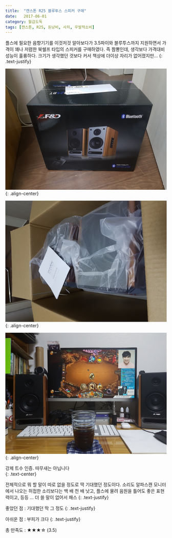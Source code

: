 ```yaml
---
title:  "캔스톤 R25 블루투스 스피커 구매"
date:   2017-06-01
category: 월급도둑
tags: [캔스톤, R25, 돈낭비, 사치, 우발적소비]
---
```


플스에 필요한 음향기기를 이것저것 알아보다가 3.5파이와 블루투스까지 지원하면서 가격이 꽤나 저렴한 북쉘프 타입의 스피커를 구매하였다. 즉 짬뽕인데, 생각보다 가격대비 성능이 훌륭하다. 크기가 생각했던 것보다 커서 책상에 더이상 자리가 없어졌지만...
{: .text-justify}



![jpg](/images/salary-lupine/2017-06-01-1.jpg){: .align-center}

![jpg](/images/salary-lupine/2017-06-01-2.jpg){: .align-center}

![jpg](/images/salary-lupine/2017-06-01-3.jpg){: .align-center}

<figcaption>강제 트수 인증. 따무새는 아닙니다 </figcaption>
{: .text-center}



전체적으로 뭐 할 말이 따로 없을 정도로 딱 기대했던 정도이다. 소리도 알파스캔 모니터에서 나오는 허접한 소리보다는 백 배 천 배 낫고, 플스에 물려 음원을 틀어도 좋은 표현력이고, 등등 ... 더 쓸 말이 없어서 패스
{: .text-justify}



좋았던 점 : 기대했던 딱 그 정도
{: .text-justify}

아쉬운 점 : 부피가 크다
{: .text-justify}



총 만족도 : ★★★☆  (3.5)

## ㅤㅤ